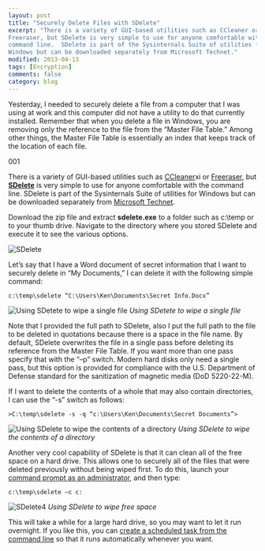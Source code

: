 ```yaml
---
layout: post
title: "Securely Delete Files with SDelete"
excerpt: "There is a variety of GUI-based utilities such as CCleaner or
Freeraser, but SDelete is very simple to use for anyone comfortable with the
command line.  SDelete is part of the Sysinternals Suite of utilities for
Windows but can be downloaded separately from Microsoft Technet."
modified: 2013-04-13
tags: [Encryption]
comments: false
category: blog
---
```


Yesterday, I needed to securely delete a file from a computer that I was using
at work and this computer did not have a utility to do that currently
installed.  Remember that when you delete a file in Windows, you are removing
only the reference to the file from the “Master File Table.”  Among other
things, the Master File Table is essentially an index that keeps track of the
location of each file.

001

There is a variety of GUI-based utilities such as [CCleaner](http://www.piriform.com/ccleaner/builds)xi
 or [Freeraser](http://www.freeraser.com/), but **[SDelete](http://technet.microsoft.com/en-us/sysinternals/bb897443)**
is very simple to use for anyone comfortable with the command line.
SDelete is part of the Sysinternals Suite of utilities for Windows but can
be downloaded separately from [Microsoft Technet](https://technet.microsoft.com/en-us/sysinternals/bb897443).

Download the zip file and extract **sdelete.exe** to a folder such as c:\temp
or to your thumb drive.  Navigate to the directory where you stored SDelete and
execute it to see the various options.

![SDelete](https://kennethghartman.com/images/SDelete1.png)

Let’s say that I have a Word document of secret information that I want to
securely delete in “My Documents,”  I can delete it with the following
simple command:

```
c:\temp\sdelete “C:\Users\Ken\Documents\Secret Info.Docx”
```

![Using SDetete to wipe a single file](/images/Sdelete2.png)
*Using SDetete to wipe a single file*

Note that I provided the full path to SDelete, also I put the full path to the
file to be deleted in quotations because there is a space in the file name. By
default, SDelete overwrites the file in a single pass before deleting its
reference from the Master File Table.  If you want more than one pass specify
that with the “–p” switch.  Modern hard disks only need a single pass,
but this option is provided for compliance with the U.S. Department of Defense
standard for the sanitization of magnetic media (DoD 5220-22-M).

If I want to delete the contents of a whole that may also contain directories,
I can use the “-s” switch as follows:

```
>C:\temp\sdelete -s -q “c:\Users\Ken\Documents\Secret Documents”>
```

![Using SDelete to wipe the contents of a directory](/images/Sdelete3.png)
*Using SDelete to wipe the contents of a directory*

Another very cool capability of SDelete is that it can clean all of the free
space on a hard drive.  This allows one to securely all of the files that were
deleted previously without being wiped first.  To do this, launch your
[command prompt as an administrator](http://technet.microsoft.com/en-us/library/cc947813(v=ws.10).aspx),
and then type:

```
c:\temp\sdelete –c c:
```

![SDelete4](/images/Sdelete4.png)
*Using SDelete to wipe free space*

This will take a while for a large hard drive, so you may want to let it run
overnight.  If you like this, you can [create a scheduled task from the command line](https://technet.microsoft.com/en-us/library/cc772785(v=ws.10).aspx)
so that it runs automatically whenever you want.
